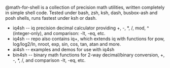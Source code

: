 @math-for-shell is a collection of precision math utilities, written completely in simple shell code.
Tested under bash, zsh, ksh, dash, busbox-ash and posh shells, runs fastest under ksh or dash.
- iq4sh --  iq precision decimal calculator providing +, -, *, /, mod, ^ (integer-only), and comparison: -lt, -eq, etc.
- iq4sh --  repo also contains iq+, which extends iq with functions for pow, log/log2/ln, nroot, exp, sin, cos, tan, atan and more.
- ai4sh --  examples and demos for use with iq4sh
- bin4sh -- binary math functions for 2-way decimal/binary conversion, +, -, *, /, and comparison -lt, -eq, etc.
<!---  --->
